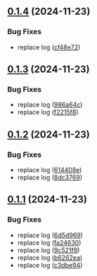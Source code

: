 ## [0.1.4](https://github.com/digitalkcxm/ms-campaign/compare/v0.1.3...v0.1.4) (2024-11-23)


### Bug Fixes

* replace log ([cf48e72](https://github.com/digitalkcxm/ms-campaign/commit/cf48e725f4c9f9ae1eedcb6f0fb29e10b1173388))

## [0.1.3](https://github.com/digitalkcxm/ms-campaign/compare/v0.1.2...v0.1.3) (2024-11-23)


### Bug Fixes

* replace log ([986a64c](https://github.com/digitalkcxm/ms-campaign/commit/986a64c13a3269867a9b13fe2bb4b25ceba0af01))
* replace log ([f2215f8](https://github.com/digitalkcxm/ms-campaign/commit/f2215f885af6a09977350c0c0eaf42b361ef76c5))

## [0.1.2](https://github.com/digitalkcxm/ms-campaign/compare/v0.1.1...v0.1.2) (2024-11-23)


### Bug Fixes

* replace log ([614408e](https://github.com/digitalkcxm/ms-campaign/commit/614408e1e02b26088f639b73830155f6d67d0c19))
* replace log ([8dc3769](https://github.com/digitalkcxm/ms-campaign/commit/8dc376955e56f42df0f3fdd5874d9af4fff284a9))

## [0.1.1](https://github.com/digitalkcxm/ms-campaign/compare/v0.1.0...v0.1.1) (2024-11-23)


### Bug Fixes

* replace log ([6d5d969](https://github.com/digitalkcxm/ms-campaign/commit/6d5d969a6d840237121575afbe6c769fbfc7152c))
* replace log ([fa24630](https://github.com/digitalkcxm/ms-campaign/commit/fa246301b64354e37fe58c1f165cbdc701396859))
* replace log ([9c521f9](https://github.com/digitalkcxm/ms-campaign/commit/9c521f9c03af2a9ab376bdb92ccceb2820256efb))
* replace log ([b6262ea](https://github.com/digitalkcxm/ms-campaign/commit/b6262ea933224a016548b7781ddcd8eddf10cc4f))
* replace log ([c3dbe94](https://github.com/digitalkcxm/ms-campaign/commit/c3dbe9436d6f71f924a8b1f8534a294b69150bb3))
